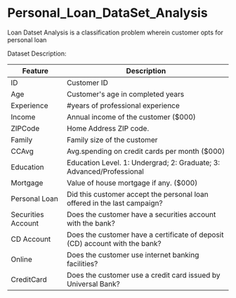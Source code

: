 # Personal_Loan_DataSet_Analysis

Loan Datset Analysis is a classification problem wherein customer opts for personal loan


Dataset Description:

| Feature              | Description                                                                 |
|----------------------|-----------------------------------------------------------------------------|
| ID                   | Customer   ID                                                               |
| Age                  | Customer's age in   completed years                                         |
| Experience           | #years of professional experience                                           |
| Income               | Annual income of the customer ($000)                                        |
| ZIPCode              | Home Address ZIP code.                                                      |
| Family               | Family size of the customer                                                 |
| CCAvg                | Avg.spending on credit cards per month ($000)                               |
| Education            | Education Level. 1: Undergrad; 2: Graduate; 3: Advanced/Professional        |
| Mortgage             | Value of house mortgage if any. ($000)                                      |
| Personal Loan        | Did this customer accept the personal loan offered in the last campaign?    |
| Securities   Account | Does the customer have a securities account with the bank?                  |
| CD Account           | Does the customer have a certificate of deposit (CD) account with the bank? |
| Online               | Does the customer use internet banking facilities?                          |
| CreditCard           | Does the customer use a credit card issued by Universal Bank?               |
